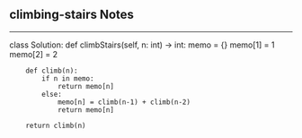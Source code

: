 <h2>climbing-stairs Notes</h2><hr>

class Solution:
    def climbStairs(self, n: int) -> int:
        memo = {}
        memo[1] = 1
        memo[2] = 2

        def climb(n):
            if n in memo:
                return memo[n]
            else:
                memo[n] = climb(n-1) + climb(n-2)
                return memo[n]

        return climb(n)